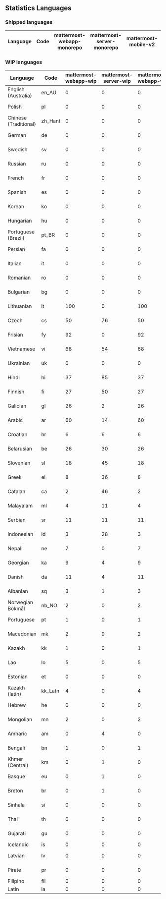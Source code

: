 ## Statistics Languages ##
###  Shipped languages  ###
|Language|Code|mattermost-webapp-monorepo|mattermost-server-monorepo|mattermost-mobile-v2|mattermost-desktop|focalboard-webapp|playbooks-webapp|calls-webapp|Total|Last Modified|
|---|---|---|---|---|---|---|---|---|---|---|
###  WIP languages  ###
|Language|Code|mattermost-webapp-wip|mattermost-server-wip|mattermost-webapp-wip|Total|Last Modified|
|---|---|---|---|---|---|--|
|English (Australia)|en_AU| 0| 0| 0| 74|2023-05-29T05:09:29.892407Z|
|Polish|pl| 0| 0| 0| 73|2023-05-30T05:53:35.719921Z|
|Chinese (Traditional)|zh_Hant| 0| 0| 0| 73|2023-05-29T06:28:41.128767Z|
|German|de| 0| 0| 0| 73|2023-05-31T06:40:27.935206Z|
|Swedish|sv| 0| 0| 0| 71|2023-05-25T18:35:11.885749Z|
|Russian|ru| 0| 0| 0| 70|2023-05-29T06:12:59.114362Z|
|French|fr| 0| 0| 0| 59|2023-05-26T18:14:19.469169Z|
|Spanish|es| 0| 0| 0| 58|2023-05-25T18:34:56.010350Z|
|Korean|ko| 0| 0| 0| 58|2023-05-30T10:32:45.563440Z|
|Hungarian|hu| 0| 0| 0| 57|2023-06-01T13:37:09.020561Z|
|Portuguese (Brazil)|pt_BR| 0| 0| 0| 54|2023-05-26T13:14:40.949071Z|
|Persian|fa| 0| 0| 0| 50|2023-05-25T18:34:57.266943Z|
|Italian|it| 0| 0| 0| 50|2023-05-30T13:27:07.830579Z|
|Romanian|ro| 0| 0| 0| 49|2023-05-25T18:35:09.302877Z|
|Bulgarian|bg| 0| 0| 0| 46|2023-05-25T18:34:52.048026Z|
|Lithuanian|lt| 100| 0| 100| 46|2023-04-20T18:20:36.422339Z|
|Czech|cs| 50| 76| 50| 38|2023-05-26T08:28:24.383687Z|
|Frisian|fy| 92| 0| 92| 38|2023-03-30T14:04:28.368728Z|
|Vietnamese|vi| 68| 54| 68| 36|2023-05-27T09:14:05.821736Z|
|Ukrainian|uk| 0| 0| 0| 34|2023-05-25T18:35:14.780959Z|
|Hindi|hi| 37| 85| 37| 30|2023-03-30T14:04:54.856447Z|
|Finnish|fi| 27| 50| 27| 21|2023-03-30T14:04:14.936366Z|
|Galician|gl| 26| 2| 26| 21|2023-02-16T10:53:47.791156Z|
|Arabic|ar| 60| 14| 60| 20|2023-04-07T15:44:05.561803Z|
|Croatian|hr| 6| 6| 6| 17|2023-05-29T14:34:22.388149Z|
|Belarusian|be| 26| 30| 26| 17|2023-03-30T14:03:09.873427Z|
|Slovenian|sl| 18| 45| 18| 14|2023-04-06T20:14:58.767028Z|
|Greek|el| 8| 36| 8| 13|2023-03-30T14:03:55.229463Z|
|Catalan|ca| 2| 46| 2| 10|2023-02-22T22:19:51.633986Z|
|Malayalam|ml| 4| 11| 4| 10|2023-04-07T16:10:53.056996Z|
|Serbian|sr| 11| 11| 11| 8|2023-03-30T14:07:25.635161Z|
|Indonesian|id| 3| 28| 3| 8|2023-01-20T12:30:26.132977Z|
|Nepali|ne| 7| 0| 7| 7|2023-03-30T14:06:47.028356Z|
|Georgian|ka| 9| 4| 9| 6|2023-04-10T20:31:24.828471Z|
|Danish|da| 11| 4| 11| 5|2023-02-28T08:17:12.460986Z|
|Albanian|sq| 3| 1| 3| 5|2023-03-30T14:07:18.996586Z|
|Norwegian Bokmål|nb_NO| 2| 0| 2| 3|2023-04-07T15:44:19.938225Z|
|Portuguese|pt| 1| 0| 1| 3|2023-05-26T13:13:24.949787Z|
|Macedonian|mk| 2| 9| 2| 3|2023-05-05T04:29:07.020368Z|
|Kazakh|kk| 1| 0| 1| 2|2023-01-20T12:30:28.434837Z|
|Lao|lo| 5| 0| 5| 2|2023-01-28T03:29:57.636840Z|
|Estonian|et| 0| 0| 0| 1|2022-06-16T11:17:55.844464Z|
|Kazakh (latin)|kk_Latn| 4| 0| 4| 1|2023-01-09T16:04:40.142668Z|
|Hebrew|he| 0| 0| 0| 1|2023-01-20T12:30:24.610278Z|
|Mongolian|mn| 2| 0| 2| 1|2023-02-16T02:00:14.011643Z|
|Amharic|am| 0| 4| 0| 0|2020-07-04T19:22:35.416407Z|
|Bengali|bn| 1| 0| 1| 0|2022-06-18T00:07:36.707192Z|
|Khmer (Central)|km| 0| 1| 0| 0|2022-05-06T14:27:58.323957Z|
|Basque|eu| 0| 1| 0| 0|2021-06-22T14:46:44.626603Z|
|Breton|br| 0| 1| 0| 0|2022-10-20T14:33:30.929526Z|
|Sinhala|si| 0| 0| 0| 0|2022-10-24T11:26:43.423982Z|
|Thai|th| 0| 0| 0| 0|2022-05-03T14:48:59.991556Z|
|Gujarati|gu| 0| 0| 0| 0|2021-09-27T12:12:04.194601Z|
|Icelandic|is| 0| 0| 0| 0||
|Latvian|lv| 0| 0| 0| 0|2022-12-17T23:24:22.390841Z|
|Pirate|pr| 0| 0| 0| 0|2022-06-28T08:46:29.046651Z|
|Filipino|fil| 0| 0| 0| 0||
|Latin|la| 0| 0| 0| 0||
